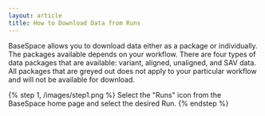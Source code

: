 ```yaml
---
layout: article
title: How to Download Data from Runs
---
```


BaseSpace allows you to download data either as a package or individually. The packages available depends on your workflow.               There are four types of data packages that are available:  variant, aligned, unaligned, and SAV data. All packages that are greyed out does not apply to your particular workflow and will not be available for download.  

{% step 1, /images/step1.png %}
Select the "Runs" icon from the BaseSpace home page and select the desired Run.
{% endstep %}
